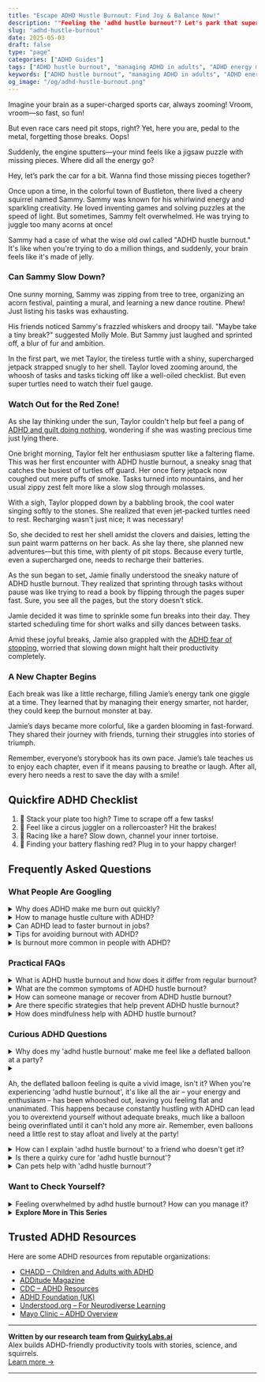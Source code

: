 ```yaml
---
title: "Escape ADHD Hustle Burnout: Find Joy & Balance Now!"
description: ""Feeling the 'adhd hustle burnout'? Let's park that super-charged brain and find joy in the pit stop. This blog offers a cozy nook for understanding and recharging. 🌟""
slug: "adhd-hustle-burnout"
date: 2025-05-03
draft: false
type: "page"
categories: ["ADHD Guides"]
tags: ["ADHD hustle burnout", "managing ADHD in adults", "ADHD energy management", "ADHD productivity tips", "balancing ADHD enthusiasm", "burnout recovery for ADHD", "ADHD and taking breaks"]
keywords: ["ADHD hustle burnout", "managing ADHD in adults", "ADHD energy management", "ADHD productivity tips", "balancing ADHD enthusiasm", "burnout recovery for ADHD", "ADHD and taking breaks"]
og_image: "/og/adhd-hustle-burnout.png"
---
```


Imagine your brain as a super-charged sports car, always zooming! Vroom, vroom—so fast, so fun!

But even race cars need pit stops, right? Yet, here you are, pedal to the metal, forgetting those breaks. Oops!

Suddenly, the engine sputters—your mind feels like a jigsaw puzzle with missing pieces. Where did all the energy go?

Hey, let’s park the car for a bit. Wanna find those missing pieces together?

Once upon a time, in the colorful town of Bustleton, there lived a cheery squirrel named Sammy. Sammy was known for his whirlwind energy and sparkling creativity. He loved inventing games and solving puzzles at the speed of light. But sometimes, Sammy felt overwhelmed. He was trying to juggle too many acorns at once!

Sammy had a case of what the wise old owl called "ADHD hustle burnout." It's like when you're trying to do a million things, and suddenly, your brain feels like it's made of jelly.

### Can Sammy Slow Down?

One sunny morning, Sammy was zipping from tree to tree, organizing an acorn festival, painting a mural, and learning a new dance routine. Phew! Just listing his tasks was exhausting.

His friends noticed Sammy's frazzled whiskers and droopy tail. "Maybe take a tiny break?" suggested Molly Mole. But Sammy just laughed and sprinted off, a blur of fur and ambition.

In the first part, we met Taylor, the tireless turtle with a shiny, supercharged jetpack strapped snugly to her shell. Taylor loved zooming around, the whoosh of tasks and tasks ticking off like a well-oiled checklist. But even super turtles need to watch their fuel gauge.

### Watch Out for the Red Zone!

As she lay thinking under the sun, Taylor couldn't help but feel a pang of [ADHD and guilt doing nothing](/pages/adhd-and-guilt-doing-nothing/), wondering if she was wasting precious time just lying there.

One bright morning, Taylor felt her enthusiasm sputter like a faltering flame. This was her first encounter with ADHD hustle burnout, a sneaky snag that catches the busiest of turtles off guard. Her once fiery jetpack now coughed out mere puffs of smoke. Tasks turned into mountains, and her usual zippy zest felt more like a slow slog through molasses.

With a sigh, Taylor plopped down by a babbling brook, the cool water singing softly to the stones. She realized that even jet-packed turtles need to rest. Recharging wasn't just nice; it was necessary!

So, she decided to rest her shell amidst the clovers and daisies, letting the sun paint warm patterns on her back. As she lay there, she planned new adventures—but this time, with plenty of pit stops. Because every turtle, even a supercharged one, needs to recharge their batteries.

As the sun began to set, Jamie finally understood the sneaky nature of ADHD hustle burnout. They realized that sprinting through tasks without pause was like trying to read a book by flipping through the pages super fast. Sure, you see all the pages, but the story doesn’t stick.

Jamie decided it was time to sprinkle some fun breaks into their day. They started scheduling time for short walks and silly dances between tasks.

Amid these joyful breaks, Jamie also grappled with the [ADHD fear of stopping](/pages/adhd-fear-of-stopping/), worried that slowing down might halt their productivity completely.

### A New Chapter Begins

Each break was like a little recharge, filling Jamie’s energy tank one giggle at a time. They learned that by managing their energy smarter, not harder, they could keep the burnout monster at bay.

Jamie’s days became more colorful, like a garden blooming in fast-forward. They shared their journey with friends, turning their struggles into stories of triumph.

Remember, everyone’s storybook has its own pace. Jamie’s tale teaches us to enjoy each chapter, even if it means pausing to breathe or laugh. After all, every hero needs a rest to save the day with a smile!

## Quickfire ADHD Checklist

1. 🥞 Stack your plate too high? Time to scrape off a few tasks!
2. 🎢 Feel like a circus juggler on a rollercoaster? Hit the brakes!
3. 🐢 Racing like a hare? Slow down, channel your inner tortoise.
4. 🔋 Finding your battery flashing red? Plug in to your happy charger!

## Frequently Asked Questions



### What People Are Googling

<details><summary>Why does ADHD make me burn out quickly?</summary><p>Experiencing quick burnout with ADHD is quite common and completely understandable. Your brain is often working in overdrive managing a myriad of thoughts, stimuli, and emotions, which can be incredibly exhausting. The effort to maintain focus and organization in daily tasks can also consume a lot of your energy, leading to burnout faster than you might expect. It’s important to recognize these feelings and give yourself permission to take regular breaks and practice self-care — you're doing more hard work than you realize!</p></details>
<details><summary>How to manage hustle culture with ADHD?</summary><p>Navigating hustle culture with ADHD can definitely feel overwhelming at times, but it’s totally manageable with some personalized strategies. Start by setting clear boundaries for your work and rest periods, ensuring you have enough downtime to recharge—remember, rest is productive too! It’s also helpful to prioritize tasks by breaking them down into smaller, more manageable steps, and perhaps using tools like timers or apps designed for focus and productivity. Above all, be kind to yourself and remember that your value isn't defined by your productivity—finding a balance that suits your unique pace is key.</p></details>
<details><summary>Can ADHD lead to faster burnout in jobs?</summary><p>Absolutely, it's quite common for folks with ADHD to experience burnout more quickly at work. This can happen because the usual workplace often demands consistent focus and adherence to routines, which can be especially taxing if you have ADHD. Your brain is juggling a lot of stimuli at once, and the effort to stay organized and meet expectations might drain your energy faster than it might for others. It's important to find strategies that work for you, like taking short breaks, using tools to manage time, or even discussing accommodations with your employer. Remember, recognizing this is a step towards creating a more sustainable work life!</p></details>
<details><summary>Tips for avoiding burnout with ADHD?</summary><p>Absolutely, taking steps to avoid burnout, especially when managing ADHD, is super important. One effective strategy is to break tasks into smaller, manageable chunks to avoid feeling overwhelmed—think of it as creating mini-finish lines for regular boosts of achievement. It’s also a good idea to schedule regular breaks using a timer to remind yourself to pause and recharge, whether it’s a quick walk or a moment with a favourite book. Lastly, don’t forget to lean on your support system; sharing tasks or just your feelings can lighten your load tremendously. Remember, taking care of yourself isn’t a luxury, it’s essential!</p></details>
<details><summary>Is burnout more common in people with ADHD?</summary><p>Absolutely, burnout can indeed be more common among those with ADHD, and you're not alone in feeling this way. The unique challenges of managing everyday tasks with ADHD can often lead to quicker depletion of energy and motivation. Remember, your brain is juggling a lot, often having to work harder to stay organized and focused, which can naturally lead to exhaustion. It's important to acknowledge this and take gentle steps towards self-care and setting up supportive structures that make your day-to-day life a bit easier.</p></details>



### Practical FAQs

<details><summary>What is ADHD hustle burnout and how does it differ from regular burnout?</summary><p>ADHD hustle burnout is a specific type of exhaustion that can affect individuals with ADHD after periods of intense focus or hyperactivity, often known as "hyperfocus." While regular burnout generally stems from prolonged stress and overwork, ADHD hustle burnout can also arise from the constant effort of managing ADHD symptoms, such as staying organized or keeping up with daily tasks. This can be especially taxing because it involves a cycle of intense engagement followed by periods of significant depletion, which can feel like you're running a marathon at sprint speed. Understanding this unique pattern can help in finding strategies that cater specifically to the rhythm of ADHD, ensuring you manage energy levels more sustainably.</p></details>
<details><summary>What are the common symptoms of ADHD hustle burnout?</summary><p>Absolutely, it’s really important to recognize the signs of what’s often called ADHD hustle burnout. This can include feeling overwhelmingly tired despite resting, a sense of mental fog or difficulty concentrating that goes beyond your usual ADHD experiences, and even a loss of interest in activities you normally enjoy. You might also notice increased irritability and difficulty managing emotions, which isn't uncommon when you’ve been pushing yourself too hard. It’s like your brain deciding to put up a little “out of order” sign after too much stress or overstimulation. Remember, noticing these signs is the first step toward taking care of yourself!</p></details>
<details><summary>How can someone manage or recover from ADHD hustle burnout?</summary><p>Recovering from ADHD hustle burnout can feel like you're searching for a cozy blanket in a cluttered room. It's important to first give yourself permission to rest without feeling guilty about it. Try breaking your day into small, manageable tasks and incorporate plenty of short breaks—think of them as mini retreats! Finally, consider setting boundaries around work and social obligations; it’s okay to say no or to ask for help. Remember, managing burnout is not just about getting things done, but about caring for your well-being too.</p></details>
<details><summary>Are there specific strategies that help prevent ADHD hustle burnout?</summary><p>Absolutely, there are several nurturing strategies to help prevent ADHD hustle burnout. First, regular breaks are key! Implementing something like the Pomodoro Technique, where you work for 25 minutes and take a 5-minute break, can help manage energy levels effectively. Also, setting clear boundaries around work and leisure time can protect your space for rest and recovery. Lastly, don't forget the power of a good night’s sleep and regular meals; they do wonders for maintaining your stamina and focus. Remember, taking care of yourself isn't a luxury—it's essential!</p></details>
<details><summary>How does mindfulness help with ADHD hustle burnout?</summary><p>Mindfulness can be a soothing balm for those experiencing ADHD hustle burnout. By bringing your attention to the present moment, mindfulness helps calm the storm of constant activity and mental chatter. This practice allows you to pause and reconnect with your current state, helping to reduce feelings of overwhelm and increase clarity and focus. Over time, mindfulness can teach you to recognize when you're overextending yourself, making it easier to manage energy levels and maintain balance.</p></details>



### Curious ADHD Questions

<details><summary>Why does my 'adhd hustle burnout' make me feel like a deflated balloon at a party?</summary><p>Oh, that feeling is definitely tough, and you're not alone in experiencing it. When you have ADHD, you often find yourself in a cycle of high energy bursts followed by intense crashes, much like a balloon that’s been overinflated and suddenly loses air. This "hustle burnout" happens because you might push beyond your limits during periods of high motivation, only to feel completely drained afterward. It's like your mind and body have been running a marathon at a sprint pace, and suddenly, you're feeling every bit of that exhaustive effort. Remember, it’s okay to rest and recharge, just like how a quiet corner at a party can be a welcome respite.</p></details>
<details><summary><p>Ah, the deflated balloon feeling is quite a vivid image, isn't it? When you're experiencing 'adhd hustle burnout', it's like all the air – your energy and enthusiasm – has been whooshed out, leaving you feeling flat and unanimated. This happens because constantly hustling with ADHD can lead you to overextend yourself without adequate breaks, much like a balloon being overinflated until it can't hold any more air. Remember, even balloons need a little rest to stay afloat and lively at the party!</p></summary><p>Absolutely, the analogy of a deflated balloon is spot-on when describing ADHD hustle burnout! It’s really important to remember to pace yourself and incorporate regular breaks into your routine. Just like a balloon that needs a bit of rest to avoid popping, your mind and body require downtime to recharge and maintain your sparkle. Always take a moment to check in with yourself and ensure you're not stretching too thin—it's key to keeping your energy and enthusiasm buoyant!</p></details>
<details><summary>How can I explain 'adhd hustle burnout' to a friend who doesn't get it?</summary><p>Absolutely, explaining 'ADHD hustle burnout' can feel a bit daunting, but here’s a cozy way to put it: Imagine your brain as a browser with way too many tabs open, some playing music loudly, others buffering videos, and you're trying to read a novel across all these tabs simultaneously. Now, imagine doing this for hours or days, non-stop, trying to keep track of everything. Eventually, your brain, like the browser, just can’t keep up. It tires out, not because you haven’t been managing well, but simply because it's overloaded. Sharing this analogy might help your friend visualize the intense, often chaotic effort your mind is constantly making, and why it eventually needs a break.</p></details>
<details><summary>Is there a quirky cure for 'adhd hustle burnout'?</summary><p>Oh, the infamous 'ADHD hustle burnout' can really take its toll, can't it? While there isn't a one-size-fits-all quirky cure, many find relief by embracing a mix of structured downtime and playful, low-pressure activities that reignite joy without the hustle. Think of it like setting a cozy, inviting scene for yourself: a favorite snack, perhaps some gentle music, and a no-pressure hobby like sketching or journaling. Remember, balancing activity with restorative rest, tailored to your unique preferences, can help you recharge those batteries and reduce burnout.</p></details>
<details><summary>Can pets help with 'adhd hustle burnout'?</summary><p>Absolutely, pets can be wonderful companions in managing ADHD hustle burnout! Cuddling up with a furry friend can significantly lower stress and increase feelings of calm and happiness thanks to the release of oxytocin, often referred to as the "cuddle hormone." Pets also encourage routines, like regular walks or feeding times, which can help bring structure and predictability to your day—a real boon for anyone with ADHD. So, whether it's a dog’s wagging tail or a cat's purring on your lap, pets provide a delightful, grounding presence that can really help ease the overwhelm.</p></details>



### Want to Check Yourself?

<details><summary>Feeling overwhelmed by adhd hustle burnout? How can you manage it?</summary><p>It's completely understandable to feel overwhelmed by ADHD hustle burnout, so first, give yourself a gentle nod for recognizing where you're at – that’s a big step. To manage this, try breaking your tasks into smaller, more manageable chunks and schedule frequent short breaks to prevent exhaustion. It's also helpful to set clear boundaries around your time and energy; remember it’s okay to say no or to ask for help. Lastly, ensure you're making time for relaxation and activities that rejuvenate you – your well-being absolutely deserves that kind of nurturing attention.</p></details>

<script type="application/ld+json">
{
  "@context": "https://schema.org",
  "@type": "FAQPage",
  "mainEntity": [
    {
      "@type": "Question",
      "name": "Why does ADHD make me burn out quickly?",
      "acceptedAnswer": {
        "@type": "Answer",
        "text": "Experiencing quick burnout with ADHD is quite common and completely understandable. Your brain is often working in overdrive managing a myriad of thoughts, stimuli, and emotions, which can be incredibly exhausting. The effort to maintain focus and organization in daily tasks can also consume a lot of your energy, leading to burnout faster than you might expect. It\u2019s important to recognize these feelings and give yourself permission to take regular breaks and practice self-care \u2014 you're doing more hard work than you realize!"
      }
    },
    {
      "@type": "Question",
      "name": "How to manage hustle culture with ADHD?",
      "acceptedAnswer": {
        "@type": "Answer",
        "text": "Navigating hustle culture with ADHD can definitely feel overwhelming at times, but it\u2019s totally manageable with some personalized strategies. Start by setting clear boundaries for your work and rest periods, ensuring you have enough downtime to recharge\u2014remember, rest is productive too! It\u2019s also helpful to prioritize tasks by breaking them down into smaller, more manageable steps, and perhaps using tools like timers or apps designed for focus and productivity. Above all, be kind to yourself and remember that your value isn't defined by your productivity\u2014finding a balance that suits your unique pace is key."
      }
    },
    {
      "@type": "Question",
      "name": "Can ADHD lead to faster burnout in jobs?",
      "acceptedAnswer": {
        "@type": "Answer",
        "text": "Absolutely, it's quite common for folks with ADHD to experience burnout more quickly at work. This can happen because the usual workplace often demands consistent focus and adherence to routines, which can be especially taxing if you have ADHD. Your brain is juggling a lot of stimuli at once, and the effort to stay organized and meet expectations might drain your energy faster than it might for others. It's important to find strategies that work for you, like taking short breaks, using tools to manage time, or even discussing accommodations with your employer. Remember, recognizing this is a step towards creating a more sustainable work life!"
      }
    },
    {
      "@type": "Question",
      "name": "Tips for avoiding burnout with ADHD?",
      "acceptedAnswer": {
        "@type": "Answer",
        "text": "Absolutely, taking steps to avoid burnout, especially when managing ADHD, is super important. One effective strategy is to break tasks into smaller, manageable chunks to avoid feeling overwhelmed\u2014think of it as creating mini-finish lines for regular boosts of achievement. It\u2019s also a good idea to schedule regular breaks using a timer to remind yourself to pause and recharge, whether it\u2019s a quick walk or a moment with a favourite book. Lastly, don\u2019t forget to lean on your support system; sharing tasks or just your feelings can lighten your load tremendously. Remember, taking care of yourself isn\u2019t a luxury, it\u2019s essential!"
      }
    },
    {
      "@type": "Question",
      "name": "Is burnout more common in people with ADHD?",
      "acceptedAnswer": {
        "@type": "Answer",
        "text": "Absolutely, burnout can indeed be more common among those with ADHD, and you're not alone in feeling this way. The unique challenges of managing everyday tasks with ADHD can often lead to quicker depletion of energy and motivation. Remember, your brain is juggling a lot, often having to work harder to stay organized and focused, which can naturally lead to exhaustion. It's important to acknowledge this and take gentle steps towards self-care and setting up supportive structures that make your day-to-day life a bit easier."
      }
    }
  ]
}
</script>
<script type="application/ld+json">
{
  "@context": "https://schema.org",
  "@type": "Article",
  "author": {
    "@type": "Person",
    "name": "QuirkyLabs",
    "url": "https://quirkylabs.ai/about"
  },
  "headline": "\"Escape ADHD Hustle Burnout: Find Joy & Balance Now!\"",
  "mainEntityOfPage": "https://blog.quirkylabs.ai/pages/adhd-hustle-burnout/",
  "datePublished": "2025-05-03"
}
</script>
<script type="application/ld+json">
{
  "@context": "https://schema.org",
  "@type": "BreadcrumbList",
  "itemListElement": [
    {
      "@type": "ListItem",
      "position": 1,
      "name": "Home",
      "item": "https://quirkylabs.ai/"
    },
    {
      "@type": "ListItem",
      "position": 2,
      "name": "Blog",
      "item": "https://blog.quirkylabs.ai/"
    },
    {
      "@type": "ListItem",
      "position": 3,
      "name": "\"Escape ADHD Hustle Burnout: Find Joy & Balance Now!\"",
      "item": "https://blog.quirkylabs.ai/pages/adhd-hustle-burnout/"
    }
  ]
}
</script>

<details>
<summary><strong>Explore More in This Series</strong></summary>

- [Adhd And Guilt Doing Nothing](/pages/adhd-and-guilt-doing-nothing/)
- [Adhd Crash After Focus](/pages/adhd-crash-after-focus/)
- [Adhd Anxiety On Weekends](/pages/adhd-anxiety-on-weekends/)
- [Adhd Grind Or Collapse](/pages/adhd-grind-or-collapse/)
- [Adhd Fear Of Stopping](/pages/adhd-fear-of-stopping/)
- [Adhd Rest Feels Like Failure](/pages/adhd-rest-feels-like-failure/)
- [Adhd Rest Doesnt Recharge](/pages/adhd-rest-doesnt-recharge/)
- [Adhd Cant Slow Down](/pages/adhd-cant-slow-down/)
</details>



## Trusted ADHD Resources

Here are some ADHD resources from reputable organizations:

- [CHADD – Children and Adults with ADHD](https://chadd.org)
- [ADDitude Magazine](https://www.additudemag.com)
- [CDC – ADHD Resources](https://www.cdc.gov/ncbddd/adhd)
- [ADHD Foundation (UK)](https://www.adhdfoundation.org.uk)
- [Understood.org – For Neurodiverse Learning](https://www.understood.org)
- [Mayo Clinic – ADHD Overview](https://www.mayoclinic.org/diseases-conditions/adhd)


---

**Written by our research team from [QuirkyLabs.ai](https://quirkylabs.ai)**  
Alex builds ADHD-friendly productivity tools with stories, science, and squirrels.  
[Learn more →](https://quirkylabs.ai)

---